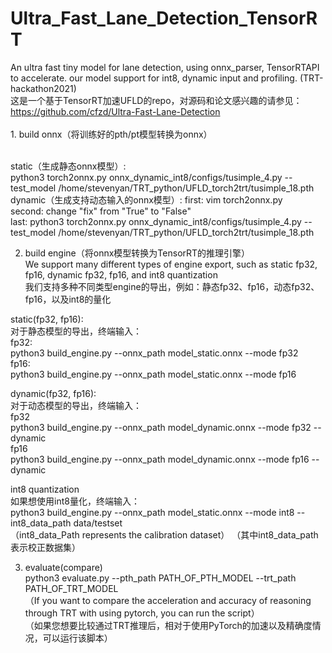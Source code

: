 # Ultra_Fast_Lane_Detection_TensorRT
An ultra fast tiny model for lane detection, using onnx_parser, TensorRTAPI to accelerate. our model support for int8, dynamic input and profiling. (TRT-hackathon2021)<br/>
这是一个基于TensorRT加速UFLD的repo，对源码和论文感兴趣的请参见：https://github.com/cfzd/Ultra-Fast-Lane-Detection <br/> <br/>1. build onnx（将训练好的pth/pt模型转换为onnx）<br/>

<br/>static（生成静态onnx模型）:<br/> python3 torch2onnx.py onnx_dynamic_int8/configs/tusimple_4.py --test_model /home/stevenyan/TRT_python/UFLD_torch2trt/tusimple_18.pth<br/> dynamic（生成支持动态输入的onnx模型）:
first: vim torch2onnx.py<br/>
second: change "fix" from "True" to "False"<br/>
last: python3 torch2onnx.py onnx_dynamic_int8/configs/tusimple_4.py --test_model /home/stevenyan/TRT_python/UFLD_torch2trt/tusimple_18.pth<br/>

2. build engine（将onnx模型转换为TensorRT的推理引擎）<br/>
We support many different types of engine export, such as static fp32, fp16, dynamic fp32, fp16, and int8 quantization<br/>
我们支持多种不同类型engine的导出，例如：静态fp32、fp16，动态fp32、fp16，以及int8的量化<br/>
   

static(fp32, fp16):<br/>
对于静态模型的导出，终端输入：<br/>
fp32:<br/>
python3 build_engine.py --onnx_path model_static.onnx --mode fp32<br/>
fp16:<br/>
python3 build_engine.py --onnx_path model_static.onnx --mode fp16<br/>


dynamic(fp32, fp16):<br/>
对于动态模型的导出，终端输入：<br/>
fp32<br/>
python3 build_engine.py --onnx_path model_dynamic.onnx --mode fp32 --dynamic<br/>
fp16<br/>
python3 build_engine.py --onnx_path model_dynamic.onnx --mode fp16 --dynamic<br/>


int8 quantization<br/>
如果想使用int8量化，终端输入：<br/>
python3 build_engine.py --onnx_path model_static.onnx --mode int8 --int8_data_path data/testset<br/>
（int8_data_Path represents the calibration dataset）
（其中int8_data_path表示校正数据集）<br/>


3. evaluate(compare)<br/>
python3 evaluate.py --pth_path PATH_OF_PTH_MODEL --trt_path PATH_OF_TRT_MODEL<br/>
（If you want to compare the acceleration and accuracy of reasoning through TRT with using pytorch, you can run the script）<br/>
（如果您想要比较通过TRT推理后，相对于使用PyTorch的加速以及精确度情况，可以运行该脚本）<br/>


